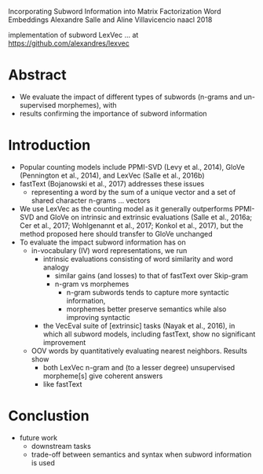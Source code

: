 Incorporating Subword Information into Matrix Factorization Word Embeddings
Alexandre Salle and Aline Villavicencio
naacl 2018

implementation of subword LexVec ... at https://github.com/alexandres/lexvec

# Abstract

* We evaluate the impact of different types of subwords 
  (n-grams and un- supervised morphemes), with
* results confirming the importance of subword information

# Introduction

* Popular counting models include PPMI-SVD (Levy et al., 2014),
  GloVe (Pennington et al., 2014), and LexVec (Salle et al., 2016b)
* fastText (Bojanowski et al., 2017) addresses these issues
  * representing a word by the sum of a unique vector and a set of shared
    character n-grams ... vectors
* We use LexVec as the counting model as it
  generally outperforms PPMI-SVD and GloVe on intrinsic and extrinsic
  evaluations (Salle et al., 2016a; Cer et al., 2017; Wohlgenannt et al., 2017;
  Konkol et al., 2017), but the
  method proposed here should transfer to GloVe unchanged
* To evaluate the impact subword information has on
  * in-vocabulary (IV) word representations, we run
    * intrinsic evaluations consisting of word similarity and word analogy
      * similar gains (and losses) to that of fastText over Skip-gram
      * n-gram vs morphemes
        * n-gram subwords tends to capture more syntactic information,
        * morphemes better preserve semantics while also improving syntactic
    * the VecEval suite of [extrinsic] tasks (Nayak et al., 2016), in which all
      subword models, including fastText, show no significant improvement
  * OOV words by quantitatively evaluating nearest neighbors. Results show
    * both LexVec n-gram and (to a lesser degree) unsupervised morpheme[s]
      give coherent answers
    * like fastText

# Conclustion

* future work
  * downstream tasks
  * trade-off between semantics and syntax when subword information is used
